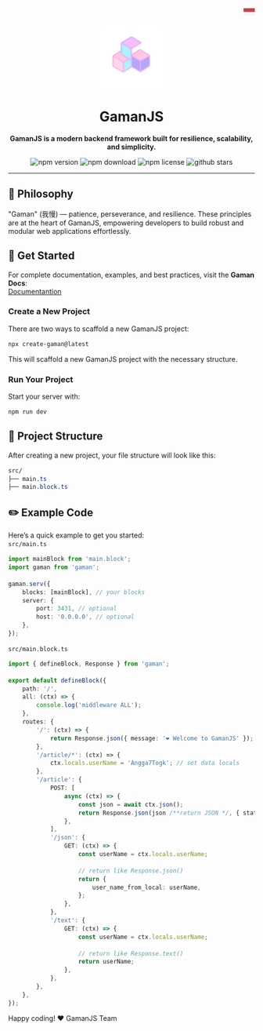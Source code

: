 <p align="right">
  <img src="https://github.com/7TogkID/gaman/blob/main/.github/images/indonesia.png?raw=true" width="23px">
</p>

<p align="center">
  <a href="https://gaman.7togk.id">
    <img src="https://github.com/7TogkID/gaman/blob/main/.github/images/gaman.png?raw=true" width="25%">
  </a>
</p>

<h1 align="center">GamanJS</h1>
<p align="center">
  <strong>GamanJS is a modern backend framework built for resilience, scalability, and simplicity.</strong>
</p>

<p align="center">
  <img src="https://img.shields.io/npm/v/gaman" alt="npm version">
  <img src="https://img.shields.io/npm/dm/gaman" alt="npm download">
  <img src="https://img.shields.io/npm/l/gaman" alt="npm license">
  <img src="https://img.shields.io/github/stars/7togkid/gaman" alt="github stars">
</p>

---

## 🧠 Philosophy

"Gaman" (我慢) — patience, perseverance, and resilience. These principles are at the heart of GamanJS, empowering developers to build robust and modular web applications effortlessly.

## 🚀 Get Started

For complete documentation, examples, and best practices, visit the **Gaman Docs**:  
[Documentantion](https://gaman.7togk.id/docs)

### Create a New Project

There are two ways to scaffold a new GamanJS project:

```bash
npx create-gaman@latest
```

This will scaffold a new GamanJS project with the necessary structure.

### Run Your Project

Start your server with:

```bash
npm run dev
```

## 📂 Project Structure

After creating a new project, your file structure will look like this:

```css
src/
├── main.ts
├── main.block.ts
```

## ✏️ Example Code

Here’s a quick example to get you started: <br>
`src/main.ts`

```ts
import mainBlock from 'main.block';
import gaman from 'gaman';

gaman.serv({
	blocks: [mainBlock], // your blocks
	server: {
		port: 3431, // optional
		host: '0.0.0.0', // optional
	},
});
```

`src/main.block.ts`

```ts
import { defineBlock, Response } from 'gaman';

export default defineBlock({
	path: '/',
	all: (ctx) => {
		console.log('middleware ALL');
	},
	routes: {
		'/': (ctx) => {
			return Response.json({ message: '❤️ Welcome to GamanJS' });
		},
		'/article/*': (ctx) => {
			ctx.locals.userName = 'Angga7Togk'; // set data locals
		},
		'/article': {
			POST: [
				async (ctx) => {
					const json = await ctx.json();
					return Response.json(json /**return JSON */, { status: 200 });
				},
			],
			'/json': {
				GET: (ctx) => {
					const userName = ctx.locals.userName;

					// return like Response.json()
					return {
						user_name_from_local: userName,
					};
				},
			},
			'/text': {
				GET: (ctx) => {
					const userName = ctx.locals.userName;

					// return like Response.text()
					return userName;
				},
			},
		},
	},
});
```

Happy coding! ❤️ GamanJS Team
